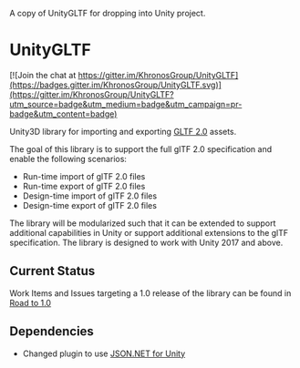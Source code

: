 A copy of UnityGLTF for dropping into Unity project.

# UnityGLTF

[![Join the chat at https://gitter.im/KhronosGroup/UnityGLTF](https://badges.gitter.im/KhronosGroup/UnityGLTF.svg)](https://gitter.im/KhronosGroup/UnityGLTF?utm_source=badge&utm_medium=badge&utm_campaign=pr-badge&utm_content=badge)

Unity3D library for importing and exporting [GLTF 2.0](https://github.com/KhronosGroup/glTF/) assets.

The goal of this library is to support the full glTF 2.0 specification and enable the following scenarios:
- Run-time import of glTF 2.0 files
- Run-time export of glTF 2.0 files
- Design-time import of glTF 2.0 files
- Design-time export of glTF 2.0 files

The library will be modularized such that it can be extended to support additional capabilities in Unity or support additional extensions to the glTF specification.  The library is designed to work with Unity 2017 and above.

## Current Status

Work Items and Issues targeting a 1.0 release of the library can be found in
[Road to 1.0](https://github.com/KhronosGroup/UnityGLTF/projects/1)

## Dependencies
- Changed plugin to use [JSON.NET for Unity](https://github.com/SaladLab/Json.Net.Unity3D/releases/download/8.0.3/JsonNet-UwpWorkaround.8.0.3.zip)
